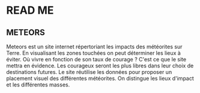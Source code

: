 # READ ME 

## METEORS

Meteors est un site internet répertoriant les impacts des météorites sur Terre. En visualisant les zones touchées on peut déterminer les lieux à éviter. Où vivre en fonction de son taux de courage ?
C'est ce que le site mettra en évidence. Les courageux seront les plus libres dans leur choix de destinations futures.
Le site réutilise les données pour proposer un placement visuel des différentes météorites. On distingue les lieux d'impact et les différentes masses.

